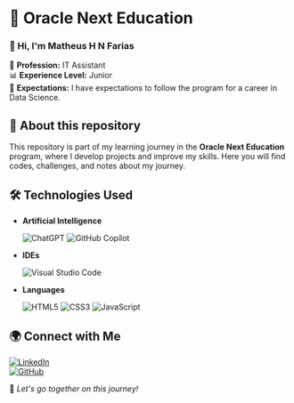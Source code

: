 # 🚀 Oracle Next Education

### 👋 Hi, I'm Matheus H N Farias  

💼 **Profession:** IT Assistant  
📊 **Experience Level:** Junior  
🎯 **Expectations:** I have expectations to follow the program for a career in Data Science.

## 📌 About this repository  
This repository is part of my learning journey in the **Oracle Next Education** program, where I develop projects and improve my skills. Here you will find codes, challenges, and notes about my journey.

## 🛠️ Technologies Used  
- **Artificial Intelligence**
  
  ![ChatGPT](https://img.shields.io/badge/chatGPT-74aa9c?style=for-the-badge&logo=openai&logoColor=white)
  ![GitHub Copilot](https://img.shields.io/badge/github_copilot-8957E5?style=for-the-badge&logo=github-copilot&logoColor=white)

- **IDEs**
  
  ![Visual Studio Code](https://img.shields.io/badge/Visual%20Studio%20Code-0078d7.svg?style=for-the-badge&logo=visual-studio-code&logoColor=white)

- **Languages**
  
  ![HTML5](https://img.shields.io/badge/html5-%23E34F26.svg?style=for-the-badge&logo=html5&logoColor=white)
  ![CSS3](https://img.shields.io/badge/css3-%231572B6.svg?style=for-the-badge&logo=css3&logoColor=white)
  ![JavaScript](https://img.shields.io/badge/javascript-%23323330.svg?style=for-the-badge&logo=javascript&logoColor=%23F7DF1E)

## 🌍 Connect with Me
[![LinkedIn](https://img.shields.io/badge/LinkedIn-Perfil-blue?logo=linkedin)](https://www.linkedin.com/in/matheus-henrique-gpti/)  
[![GitHub](https://img.shields.io/badge/GitHub-Repositório-black?logo=github)]([https://github.com/devFari/Oracle-Next-Education](https://github.com/devFari))  

🚀 *Let's go together on this journey!* 
